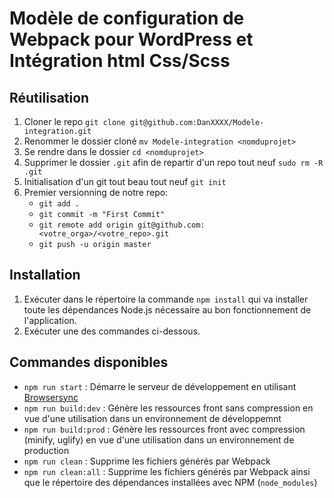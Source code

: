 # Modèle de configuration de Webpack pour WordPress et Intégration html Css/Scss

## Réutilisation

1. Cloner le repo `git clone git@github.com:DanXXXX/Modele-integration.git`
2. Renommer le dossier cloné `mv Modele-integration <nomduprojet>`
3. Se rendre dans le dossier `cd <nomduprojet>`
4. Supprimer le dossier `.git` afin de repartir d'un repo tout neuf `sudo rm -R .git`
5. Initialisation d'un git tout beau tout neuf `git init`
6. Premier versionning de notre repo:
    - `git add .`
    - `git commit -m "First Commit"`
    - `git remote add origin git@github.com:<votre_orga>/<votre_repo>.git`
    - `git push -u origin master`

## Installation

1. Exécuter dans le répertoire la commande `npm install` qui va installer toute les dépendances Node.js nécessaire au bon fonctionnement de l'application.
2. Exécuter une des commandes ci-dessous.

## Commandes disponibles

- `npm run start` : Démarre le serveur de développement en utilisant [Browsersync](https://www.browsersync.io/)
- `npm run build:dev` : Génère les ressources front sans compression en vue d'une utilisation dans un environnement de développemnt
- `npm run build:prod` : Génère les ressources front avec compression (minify, uglify) en vue d'une utilisation dans un environnement de production
- `npm run clean` : Supprime les fichiers générés par Webpack
- `npm run clean:all` : Supprime les fichiers générés par Webpack ainsi que le répertoire des dépendances installées avec NPM (`node_modules`)
